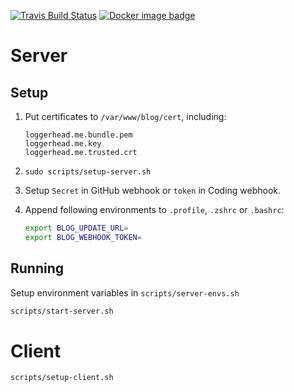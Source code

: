 [![Travis Build Status](https://travis-ci.org/loggerhead/myblog.svg?branch=master)](https://travis-ci.org/loggerhead/myblog)
[![Docker image badge](https://images.microbadger.com/badges/image/loggerhead/myblog.svg)](https://microbadger.com/images/loggerhead/myblog)

# Server
## Setup

1. Put certificates to `/var/www/blog/cert`, including:

    ```
    loggerhead.me.bundle.pem
    loggerhead.me.key
    loggerhead.me.trusted.crt
    ```

2. `sudo scripts/setup-server.sh`
3. Setup `Secret` in GitHub webhook or `token` in Coding webhook.
4. Append following environments to `.profile`, `.zshrc` or `.bashrc`:

    ```bash
    export BLOG_UPDATE_URL=
    export BLOG_WEBHOOK_TOKEN=
    ```

## Running

Setup environment variables in `scripts/server-envs.sh`

```bash
scripts/start-server.sh
```

# Client

```bash
scripts/setup-client.sh
```
